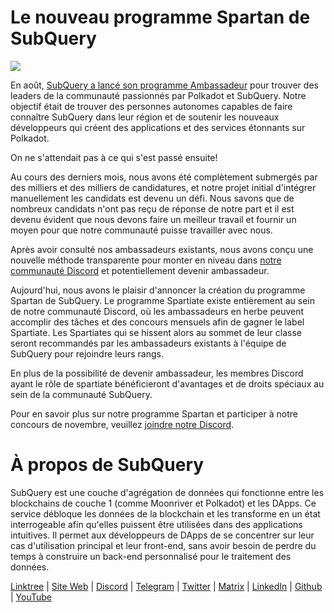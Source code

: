 # Le nouveau programme Spartan de SubQuery

![](https://miro.medium.com/max/1400/1*k5cScGKMiC45i_N-em3x0Q.png)

En août, [SubQuery a lancé son programme Ambassadeur](https://subquery.medium.com/introducing-the-subquery-ambassador-program-aa82613ab804) pour trouver des leaders de la communauté passionnés par Polkadot et SubQuery. Notre objectif était de trouver des personnes autonomes capables de faire connaître SubQuery dans leur région et de soutenir les nouveaux développeurs qui créent des applications et des services étonnants sur Polkadot.

On ne s'attendait pas à ce qui s'est passé ensuite!

Au cours des derniers mois, nous avons été complètement submergés par des milliers et des milliers de candidatures, et notre projet initial d'intégrer manuellement les candidats est devenu un défi. Nous savons que de nombreux candidats n'ont pas reçu de réponse de notre part et il est devenu évident que nous devons faire un meilleur travail et fournir un moyen pour que notre communauté puisse travailler avec nous.

Après avoir consulté nos ambassadeurs existants, nous avons conçu une nouvelle méthode transparente pour monter en niveau dans [notre communauté Discord](https://discord.com/invite/subquery) et potentiellement devenir ambassadeur.

Aujourd'hui, nous avons le plaisir d'annoncer la création du programme Spartan de SubQuery. Le programme Spartiate existe entièrement au sein de notre communauté Discord, où les ambassadeurs en herbe peuvent accomplir des tâches et des concours mensuels afin de gagner le label Spartiate. Les Spartiates qui se hissent alors au sommet de leur classe seront recommandés par les ambassadeurs existants à l'équipe de SubQuery pour rejoindre leurs rangs.

En plus de la possibilité de devenir ambassadeur, les membres Discord ayant le rôle de spartiate bénéficieront d'avantages et de droits spéciaux au sein de la communauté SubQuery.

Pour en savoir plus sur notre programme Spartan et participer à notre concours de novembre, veuillez [joindre notre Discord](https://discord.com/invite/subquery).

# À propos de SubQuery

SubQuery est une couche d'agrégation de données qui fonctionne entre les blockchains de couche 1 (comme Moonriver et Polkadot) et les DApps. Ce service débloque les données de la blockchain et les transforme en un état interrogeable afin qu'elles puissent être utilisées dans des applications intuitives. Il permet aux développeurs de DApps de se concentrer sur leur cas d'utilisation principal et leur front-end, sans avoir besoin de perdre du temps à construire un back-end personnalisé pour le traitement des données.

​​[Linktree](https://linktr.ee/subquerynetwork) | [Site Web](https://subquery.network/) | [Discord](https://discord.com/invite/78zg8aBSMG) | [Telegram](https://t.me/subquerynetwork) | [Twitter](https://twitter.com/subquerynetwork) | [Matrix](https://matrix.to/#/#subquery:matrix.org) | [LinkedIn](https://www.linkedin.com/company/subquery) | [Github](https://github.com/subquery/subql) | [YouTube](https://www.youtube.com/channel/UCi1a6NUUjegcLHDFLr7CqLw)

